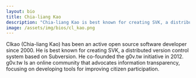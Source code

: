 ```yaml
---
layout: bio
title: Chia-liang Kao
description: "Chia-liang Kao is best known for creating SVK, a distributed version control system based on Subversion."
image: /assets/img/bios/cl_kao.png
---
```

Clkao (Chia-liang Kao) has been an active open source software developer since 2000. He is best known for creating SVK, a distributed version control system based on Subversion. He co-founded the g0v.tw initiative in 2012. g0v.tw Is an online community that advocates information transparency, focusing on developing tools for improving citizen participation.

